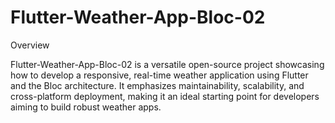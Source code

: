 # Flutter-Weather-App-Bloc-02

Overview

Flutter-Weather-App-Bloc-02 is a versatile open-source project showcasing how to develop a responsive, real-time weather application using Flutter and the Bloc architecture. It emphasizes maintainability, scalability, and cross-platform deployment, making it an ideal starting point for developers aiming to build robust weather apps.
